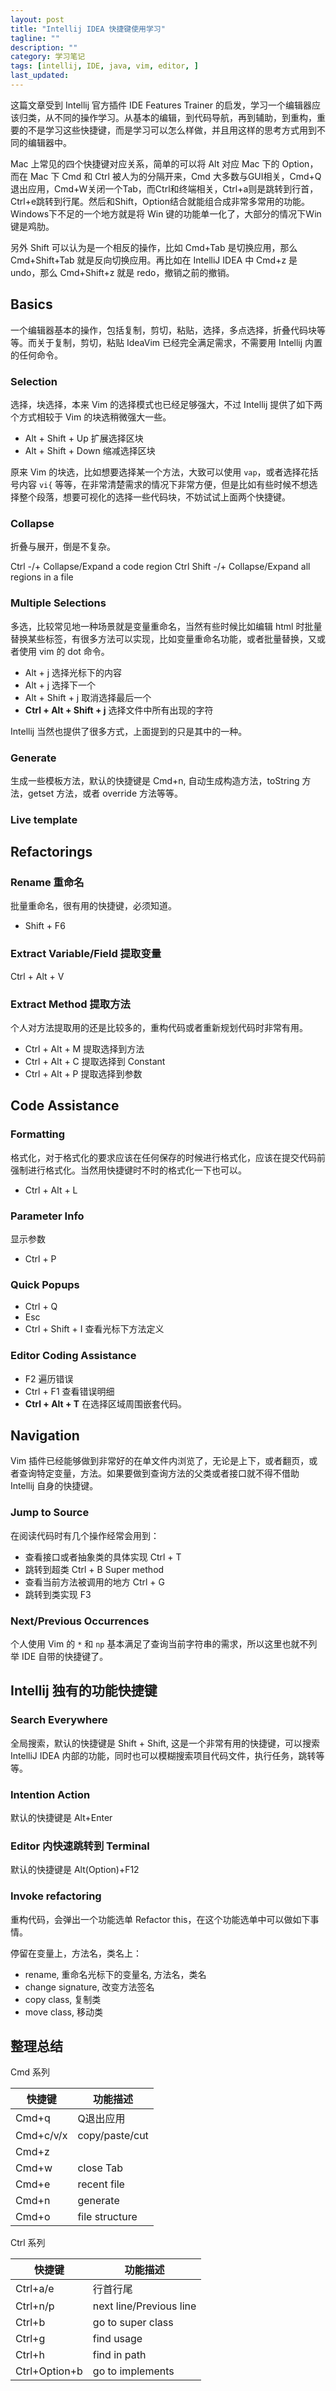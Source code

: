 ```yaml
---
layout: post
title: "Intellij IDEA 快捷键使用学习"
tagline: ""
description: ""
category: 学习笔记
tags: [intellij, IDE, java, vim, editor, ]
last_updated:
---
```


这篇文章受到 Intellij 官方插件 IDE Features Trainer 的启发，学习一个编辑器应该归类，从不同的操作学习。从基本的编辑，到代码导航，再到辅助，到重构，重要的不是学习这些快捷键，而是学习可以怎么样做，并且用这样的思考方式用到不同的编辑器中。

Mac 上常见的四个快捷键对应关系，简单的可以将 Alt 对应 Mac 下的 Option，而在 Mac 下 Cmd 和 Ctrl 被人为的分隔开来，Cmd 大多数与GUI相关，Cmd+Q退出应用，Cmd+W关闭一个Tab，而Ctrl和终端相关，Ctrl+a则是跳转到行首，Ctrl+e跳转到行尾。然后和Shift，Option结合就能组合成非常多常用的功能。Windows下不足的一个地方就是将 Win 键的功能单一化了，大部分的情况下Win 键是鸡肋。

另外 Shift 可以认为是一个相反的操作，比如 Cmd+Tab 是切换应用，那么 Cmd+Shift+Tab 就是反向切换应用。再比如在 IntelliJ IDEA 中 Cmd+z 是 undo，那么 Cmd+Shift+z 就是 redo，撤销之前的撤销。

## Basics
一个编辑器基本的操作，包括复制，剪切，粘贴，选择，多点选择，折叠代码块等等。而关于复制，剪切，粘贴 IdeaVim 已经完全满足需求，不需要用 Intellij 内置的任何命令。

### Selection
选择，块选择，本来 Vim 的选择模式也已经足够强大，不过 Intellij 提供了如下两个方式相较于 Vim 的块选稍微强大一些。

- Alt + Shift + Up  扩展选择区块
- Alt + Shift + Down  缩减选择区块

原来 Vim 的块选，比如想要选择某一个方法，大致可以使用 `vap`，或者选择花括号内容 `vi{` 等等，在非常清楚需求的情况下非常方便，但是比如有些时候不想选择整个段落，想要可视化的选择一些代码块，不妨试试上面两个快捷键。

### Collapse
折叠与展开，倒是不复杂。

Ctrl -/+  Collapse/Expand a code region
Ctrl Shift -/+   Collapse/Expand all regions in a file

### Multiple Selections
多选，比较常见地一种场景就是变量重命名，当然有些时候比如编辑 html 时批量替换某些标签，有很多方法可以实现，比如变量重命名功能，或者批量替换，又或者使用 vim 的 dot 命令。

- Alt + j 选择光标下的内容
- Alt + j 选择下一个
- Alt + Shift + j 取消选择最后一个
- **Ctrl + Alt + Shift + j** 选择文件中所有出现的字符

Intellij 当然也提供了很多方式，上面提到的只是其中的一种。

### Generate
生成一些模板方法，默认的快捷键是 Cmd+n, 自动生成构造方法，toString 方法，getset 方法，或者 override 方法等等。

### Live template


## Refactorings

### Rename 重命名
批量重命名，很有用的快捷键，必须知道。

- Shift + F6

### Extract Variable/Field 提取变量

Ctrl + Alt + V

### Extract Method 提取方法
个人对方法提取用的还是比较多的，重构代码或者重新规划代码时非常有用。

- Ctrl + Alt + M 提取选择到方法
- Ctrl + Alt + C 提取选择到 Constant
- Ctrl + Alt + P 提取选择到参数

## Code Assistance

### Formatting
格式化，对于格式化的要求应该在任何保存的时候进行格式化，应该在提交代码前强制进行格式化。当然用快捷键时不时的格式化一下也可以。

- Ctrl + Alt + L

### Parameter Info
显示参数

- Ctrl + P

### Quick Popups

- Ctrl + Q
- Esc
- Ctrl + Shift + I 查看光标下方法定义

### Editor Coding Assistance

- F2 遍历错误
- Ctrl + F1 查看错误明细
- **Ctrl + Alt + T** 在选择区域周围嵌套代码。

## Navigation
Vim 插件已经能够做到非常好的在单文件内浏览了，无论是上下，或者翻页，或者查询特定变量，方法。如果要做到查询方法的父类或者接口就不得不借助 Intellij 自身的快捷键。

### Jump to Source
在阅读代码时有几个操作经常会用到：

- 查看接口或者抽象类的具体实现 Ctrl + T
- 跳转到超类 Ctrl + B Super method
- 查看当前方法被调用的地方 Ctrl + G
- 跳转到类实现 F3


### Next/Previous Occurrences
个人使用 Vim 的 `*` 和 `np` 基本满足了查询当前字符串的需求，所以这里也就不列举 IDE 自带的快捷键了。


## Intellij 独有的功能快捷键

### Search Everywhere
全局搜索，默认的快捷键是 Shift + Shift, 这是一个非常有用的快捷键，可以搜索 IntelliJ IDEA 内部的功能，同时也可以模糊搜索项目代码文件，执行任务，跳转等等。

### Intention Action
默认的快捷键是 Alt+Enter

### Editor 内快速跳转到 Terminal
默认的快捷键是 Alt(Option)+F12

### Invoke refactoring
重构代码，会弹出一个功能选单 Refactor this，在这个功能选单中可以做如下事情。

停留在变量上，方法名，类名上：

- rename, 重命名光标下的变量名, 方法名，类名
- change signature, 改变方法签名
- copy class, 复制类
- move class, 移动类

## 整理总结

Cmd 系列

快捷键 | 功能描述
------|---------
Cmd+q | Q退出应用
Cmd+c/v/x | copy/paste/cut
Cmd+z |
Cmd+w | close Tab
Cmd+e | recent file
Cmd+n | generate
Cmd+o | file structure

Ctrl 系列

快捷键 | 功能描述
------|---------
Ctrl+a/e  | 行首行尾
Ctrl+n/p  | next line/Previous line
Ctrl+b | go to super class
Ctrl+g | find usage
Ctrl+h | find in path
Ctrl+Option+b | go to implements

